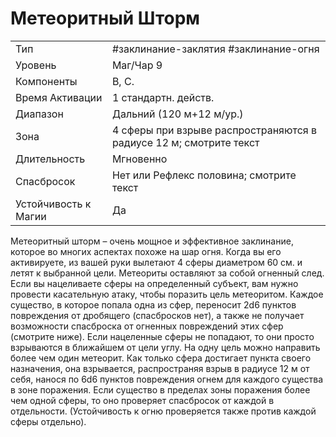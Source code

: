 # Метеоритный Шторм

|                      |                                                                    |
| -------------------- | ------------------------------------------------------------------ |
| Тип                  | #заклинание-заклятия #заклинание-огня                              | 
| Уровень              | Маг/Чар 9                                                          |
| Компоненты           | В, С.                                                              |
| Время Активации      | 1 стандартн. действ.                                               |
| Диапазон             | Дальний (120 м+12 м/ур.)                                           |
| Зона                 | 4 сферы при взрыве распространяются в радиусе 12 м; смотрите текст |
| Длительность         | Мгновенно                                                          |
| Спасбросок           | Нет или Рефлекс половина; смотрите текст                           |
| Устойчивость к Магии | Да                                                                 |

Метеоритный шторм – очень мощное и эффективное заклинание, которое во многих аспектах похоже на шар огня. Когда вы его активируете, из вашей руки вылетают 4 сферы диаметром 60 см. и летят к выбранной цели. Метеориты оставляют за собой огненный след. Если вы нацеливаете сферы на определенный субъект, вам нужно провести касательную атаку, чтобы поразить цель метеоритом. Каждое существо, в которое попала одна из сфер, переносит 2d6 пунктов повреждения от дробящего (спасбросков нет), а также не получает возможности спасброска от огненных повреждений этих сфер (смотрите ниже). Если нацеленные сферы не попадают, то они просто взрываются в ближайшем от цели углу. На одну цель можно направить более чем один метеорит. Как только сфера достигает пункта своего назначения, она взрывается, распространяя взрыв в радиусе 12 м от себя, нанося по 6d6 пунктов повреждения огнем для каждого существа в зоне поражения. Если существо в пределах зоны поражения более чем одной сферы, то оно проверяет спасбросок от каждой в отдельности. (Устойчивость к огню проверяется также против каждой сферы отдельно).